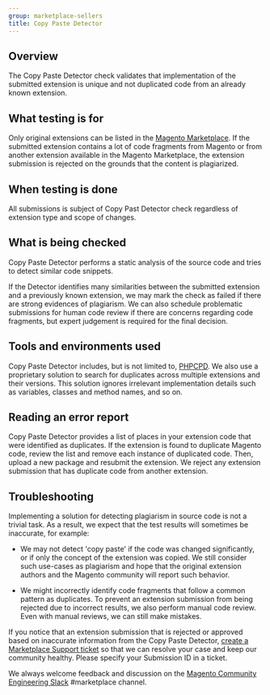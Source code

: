 ```yaml
---
group: marketplace-sellers
title: Copy Paste Detector
---
```


## Overview

The Copy Paste Detector check validates that implementation of the submitted extension is unique and not duplicated code from an already known extension.

## What testing is for

Only original extensions can be listed in the [Magento Marketplace](https://marketplace.magento.com/). If the submitted extension contains a lot of code fragments from Magento or from another extension available in the Magento Marketplace, the extension submission is rejected on the grounds that the content is plagiarized.

## When testing is done

All submissions is subject of Copy Past Detector check regardless of extension type and scope of changes.

## What is being checked

Copy Paste Detector performs a static analysis of the source code and tries to detect similar code snippets.

If the Detector identifies many similarities between the submitted extension and a previously known extension, we may mark the check as failed if there are strong evidences of plagiarism. We can also schedule problematic submissions for human code review if there are concerns regarding code fragments, but expert judgement is required for the final decision.

## Tools and environments used

Copy Paste Detector includes, but is not limited to, [PHPCPD](https://github.com/sebastianbergmann/phpcpd). We also use a proprietary solution to search for duplicates across multiple extensions and their versions. This solution ignores irrelevant implementation details such as variables, classes and method names, and so on.

## Reading an error report

Copy Paste Detector provides a list of places in your extension code that were identified as duplicates. If the extension is found to duplicate Magento code, review the list and remove each instance of duplicated code. Then, upload a new package and resubmit the extension. We reject any extension submission that has duplicate code from another extension.

## Troubleshooting

Implementing a solution for detecting plagiarism in source code is not a trivial task. As a result, we expect that the test results will sometimes be inaccurate, for example:

-  We may not detect 'copy paste' if the code was changed significantly, or if only the concept of the extension was copied. We still consider such use-cases as plagiarism and hope that the original extension authors and the Magento community will report such behavior.

-  We might incorrectly identify code fragments that follow a common pattern as duplicates.  To prevent an extension submission from being rejected due to incorrect results, we also perform manual code review. Even with manual reviews, we can still make mistakes.

If you notice that an extension submission that is rejected or approved based on inaccurate information from the Copy Paste Detector, [create a Marketplace Support ticket](https://marketplacesupport.magento.com/hc/en-us) so that we can resolve your case and keep our community healthy. Please specify your Submission ID in a ticket.

We always welcome feedback and discussion on the [Magento Community Engineering Slack](https://magentocommeng.slack.com/archives/C7SL5CGDN) #marketplace channel.
